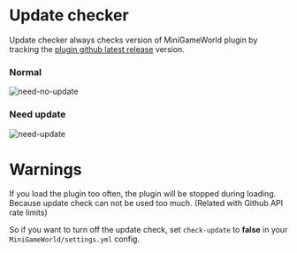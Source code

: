 # Update checker
Update checker always checks version of MiniGameWorld plugin by tracking the [plugin github latest release](https://github.com/MiniGameWorlds/MiniGameWorld/releases) version.

### Normal
![need-no-update](https://user-images.githubusercontent.com/61288262/180635574-154559b7-b893-4675-a754-37321772d635.png)
### Need update
![need-update](https://user-images.githubusercontent.com/61288262/180635577-7f78b492-b2d1-4404-8836-ca8b1bb9ce6d.png)



# Warnings
If you load the plugin too often, the plugin will be stopped during loading. Because update check can not be used too much. (Related with Github API rate limits)

So if you want to turn off the update check, set `check-update` to **false** in your `MiniGameWorld/settings.yml` config.